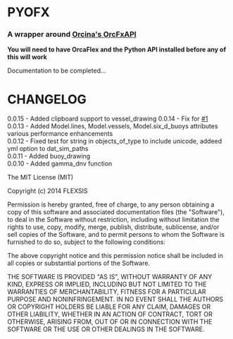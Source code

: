 PYOFX
=====

### A wrapper around [Orcina's OrcFxAPI](http://www.orcina.com/SoftwareProducts/OrcaFlex/Documentation/OrcFxAPIHelp/) 

**You will need to have OrcaFlex and the Python API installed before any of this will work**

Documentation to be completed...

CHANGELOG
=========
0.0.15 - Added clipboard support to vessel_drawing
0.0.14 - Fix for [#1](https://github.com/FLEXSIS/pyofx/issues/1)  
0.0.13 - Added Model.lines, Model.vessels, Model.six_d_buoys attributes
         various performance enhancements  
0.0.12 - Fixed test for string in objects_of_type to include unicode,
	     addeed yml option to dat_sim_paths  
0.0.11 - Added buoy_drawing  
0.0.10 - Added gamma_dnv function  

The MIT License (MIT)

Copyright (c) 2014 FLEXSIS

Permission is hereby granted, free of charge, to any person obtaining a copy
of this software and associated documentation files (the "Software"), to deal
in the Software without restriction, including without limitation the rights
to use, copy, modify, merge, publish, distribute, sublicense, and/or sell
copies of the Software, and to permit persons to whom the Software is
furnished to do so, subject to the following conditions:

The above copyright notice and this permission notice shall be included in
all copies or substantial portions of the Software.

THE SOFTWARE IS PROVIDED "AS IS", WITHOUT WARRANTY OF ANY KIND, EXPRESS OR
IMPLIED, INCLUDING BUT NOT LIMITED TO THE WARRANTIES OF MERCHANTABILITY,
FITNESS FOR A PARTICULAR PURPOSE AND NONINFRINGEMENT. IN NO EVENT SHALL THE
AUTHORS OR COPYRIGHT HOLDERS BE LIABLE FOR ANY CLAIM, DAMAGES OR OTHER
LIABILITY, WHETHER IN AN ACTION OF CONTRACT, TORT OR OTHERWISE, ARISING FROM,
OUT OF OR IN CONNECTION WITH THE SOFTWARE OR THE USE OR OTHER DEALINGS IN
THE SOFTWARE.